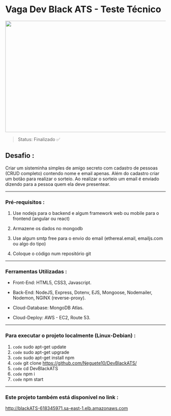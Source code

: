 # Vaga Dev Black ATS - Teste Técnico

<img src="https://lh4.googleusercontent.com/ka6dUMVWOjpdb-znxYAaukJUxaQHlPkhzvcq0mzAuiuL2XZm9mFm3S1qKRa9KdeqALKZvXMh_n-XSCwaAm9LH_Xz42sw1jYbu6oPnNA_7uf-WJx3RSINhMQgW09i9HYRlMMvfTxG"  width="800" height="350">

> Status: Finalizado ✅


## Desafio :

Criar um sisteminha simples de amigo secreto com cadastro de pessoas (CRUD completo) contendo nome e email apenas. Além do cadastro criar um botão para realizar o sorteio. Ao realizar o sorteio um email é enviado dizendo para a pessoa quem ela deve presentear.

---

### Pré-requisitos :

1. Use nodejs para o backend e algum framework web ou mobile para o frontend (angular ou react)

2. Armazene os dados no mongodb

3. Use algum smtp free para o envio do email (ethereal.email, emailjs.com ou algo do tipo)

4. Coloque o código num repositório git

---
### Ferramentas Utilizadas :

- Front-End: HTML5, CSS3, Javascript.

- Back-End: NodeJS, Express, Dotenv, EJS, Mongoose, Nodemailer, Nodemon, NGINX (reverse-proxy).

- Cloud-Database: MongoDB Atlas.

- Cloud-Deploy: AWS - EC2, Route 53.

---

### Para executar o projeto localmente (Linux-Debian) :

1. `code` sudo apt-get update
2. `code` sudo apt-get upgrade
3. `code` sudo apt-get install npm
4. `code` git clone https://github.com/Neguete10/DevBlackATS/
5. `code` cd DevBlackATS
6. `code` npm i
7. `code` npm start

---

### Este projeto também está disponível no link :

http://blackATS-618345971.sa-east-1.elb.amazonaws.com


